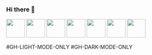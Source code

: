 ### Hi there 👋

<!--
**Karl-Gavois/Karl-Gavois** is a ✨ _special_ ✨ repository because its `README.md` (this file) appears on your GitHub profile.

Here are some ideas to get you started:

- 🔭 I’m currently working on ...
- 🌱 I’m currently learning ...
- 👯 I’m looking to collaborate on ...
- 🤔 I’m looking for help with ...
- 💬 Ask me about ...
- 📫 How to reach me: ...
- 😄 Pronouns: ...
- ⚡ Fun fact: ...
-->



<img src="https://cdn.jsdelivr.net/gh/devicons/devicon/icons/vscode/vscode-original.svg" height=50 width=50 />

<img src="https://cdn.jsdelivr.net/gh/devicons/devicon/icons/html5/html5-original.svg" height=50 width=50 />
            
<img src="https://cdn.jsdelivr.net/gh/devicons/devicon/icons/css3/css3-original.svg" height=50 width=50 />
          
<img src="https://cdn.jsdelivr.net/gh/devicons/devicon/icons/php/php-original.svg" height=50 width=50 />
            
<img src="https://cdn.jsdelivr.net/gh/devicons/devicon/icons/javascript/javascript-original.svg" height=50 width=50/>
<img src="https://cdn.jsdelivr.net/gh/devicons/devicon/icons/linkedin/linkedin-original.svg" height=50 width=50 #GH-DARK-MODE-ONLY />
<img src="https://cdn.jsdelivr.net/gh/devicons/devicon/icons/linkedin/linkedin-plain.svg" height=50 width=50 /#GH-LIGHT-MODE-ONLY>
          

          
          
          
          






#GH-LIGHT-MODE-ONLY
#GH-DARK-MODE-ONLY
